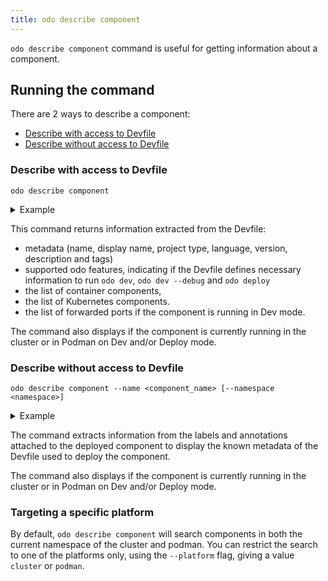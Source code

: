 ```yaml
---
title: odo describe component
---
```


`odo describe component` command is useful for getting information about a component. 

## Running the command
There are 2 ways to describe a component:
- [Describe with access to Devfile](#describe-with-access-to-devfile)
- [Describe without access to Devfile](#describe-without-access-to-devfile)

### Describe with access to Devfile
```shell
odo describe component
```
<details>
<summary>Example</summary>

```shell
$ odo describe component
Name: my-nodejs
Display Name: Node.js Runtime
Project Type: nodejs
Language: javascript
Version: 1.0.1
Description: Stack with Node.js 14
Tags: NodeJS, Express, ubi8

Running in: Deploy

Supported odo features:
•  Dev: true
•  Deploy: true
•  Debug: true

Container components:
•  runtime

Kubernetes components:
 •  outerloop-deployment
 •  outerloop-service
 •  outerloop-url-ingress
 •  outerloop-url-route

Kubernetes Ingresses:
 •  my-nodejs-app: nodejs.example.com/
 •  my-nodejs-app: nodejs.example.com/foo

Kubernetes Routes:
 •  my-nodejs-app: my-nodejs-app-phmartin-crt-dev.apps.sandbox-m2.ll9k.p1.openshiftapps.com/testpath

```
</details>

This command returns information extracted from the Devfile:
- metadata (name, display name, project type, language, version, description and tags)
- supported odo features, indicating if the Devfile defines necessary information to run `odo dev`, `odo dev --debug` and `odo deploy`
- the list of container components,
- the list of Kubernetes components.
- the list of forwarded ports if the component is running in Dev mode.

The command also displays if the component is currently running in the cluster or in Podman on Dev and/or Deploy mode.

### Describe without access to Devfile

```shell
odo describe component --name <component_name> [--namespace <namespace>]
```
<details>
<summary>Example</summary>

```shell
$ odo describe component --name my-nodejs
Name: my-nodejs
Display Name: Unknown
Project Type: nodejs
Language: Unknown
Version: Unknown
Description: Unknown
Tags: 

Running in: Deploy

Supported odo features:
 •  Dev: Unknown
 •  Deploy: Unknown
 •  Debug: Unknown

Kubernetes Ingresses:
 •  my-nodejs-app: nodejs.example.com/
 •  my-nodejs-app: nodejs.example.com/foo

Kubernetes Routes:
 •  my-nodejs-app: my-nodejs-app-phmartin-crt-dev.apps.sandbox-m2.ll9k.p1.openshiftapps.com/testpath

```
</details>

The command extracts information from the labels and annotations attached to the deployed component to display the known metadata of the Devfile used to deploy the component.

The command also displays if the component is currently running in the cluster or in Podman on Dev and/or Deploy mode.

### Targeting a specific platform

By default, `odo describe component` will search components in both the current namespace of the cluster and podman. You can restrict the search to one of the platforms only, using the `--platform` flag, giving a value `cluster` or `podman`.
